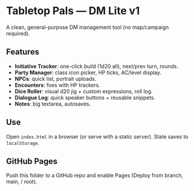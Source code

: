 # Tabletop Pals — DM Lite v1

A clean, general-purpose DM management tool (no map/campaign required).

## Features
- **Initiative Tracker**: one-click build (1d20 all), next/prev turn, rounds.
- **Party Manager**: class icon picker, HP ticks, AC/level display.
- **NPCs**: quick list, portrait uploads.
- **Encounters**: foes with HP trackers.
- **Dice Roller**: visual d20 jig + custom expressions, roll log.
- **Dialogue Log**: quick speaker buttons + reusable snippets.
- **Notes**: big textarea, autosaves.

## Use
Open `index.html` in a browser (or serve with a static server). State saves to `localStorage`.

## GitHub Pages
Push this folder to a GitHub repo and enable Pages (Deploy from branch, main, / root).

